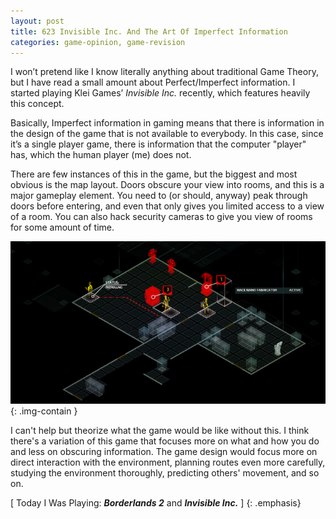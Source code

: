 ```yaml
---
layout: post
title: 623 Invisible Inc. And The Art Of Imperfect Information
categories: game-opinion, game-revision
---
```

I won’t pretend like I know literally anything about traditional Game Theory, but I have read a small amount about Perfect/Imperfect information.  I started playing Klei Games’ *Invisible Inc.* recently, which features heavily this concept.

Basically, Imperfect information in gaming means that there is information in the design of the game that is not available to everybody.  In this case, since it’s a single player game, there is information that the computer "player" has, which the human player (me) does not.

There are few instances of this in the game, but the biggest and most obvious is the map layout. Doors obscure your view into rooms, and this is a major gameplay element.  You need to (or should, anyway) peak through doors before entering, and even that only gives you limited access to a view of a room. You can also hack security cameras to give you view of rooms for some amount of time.

![InvisibleInc](/img/games/623_Invisible_Inc_And_The_Art_Of_Imperfect_Information.png "InvisibleInc"){: .img-contain }

I can't help but theorize what the game would be like without this. I think there's a variation of this game that focuses more on what and how you do and less on obscuring information. The game design would focus more on direct interaction with the environment, planning routes even more carefully, studying the environment thoroughly, predicting others' movement, and so on.

[ Today I Was Playing: ***Borderlands 2*** and ***Invisible Inc.*** ]
{: .emphasis}